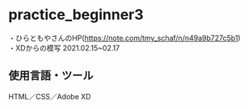 # practice_beginner3
・ひらともやさんのHP(https://note.com/tmy_schaf/n/n49a9b727c5b1)  
・XDからの模写 2021.02.15~02.17  
## 使用言語・ツール　　
HTML／CSS／Adobe XD
